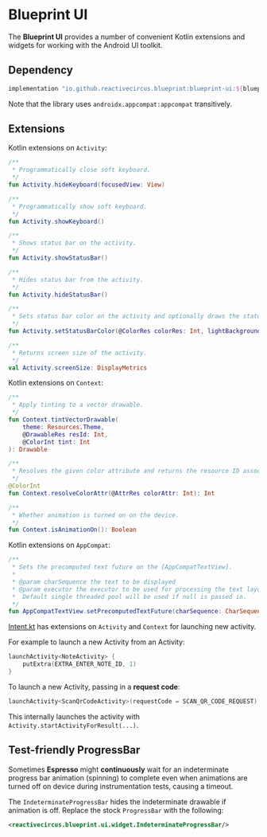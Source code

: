 # Blueprint UI

The **Blueprint UI** provides a number of convenient Kotlin extensions and widgets for working with the Android UI toolkit.

## Dependency

```groovy
implementation "io.github.reactivecircus.blueprint:blueprint-ui:${blueprint_version}"
```

Note that the library uses `androidx.appcompat:appcompat` transitively.

## Extensions

Kotlin extensions on `Activity`:

```Kotlin
/**
 * Programmatically close soft keyboard.
 */
fun Activity.hideKeyboard(focusedView: View)

/**
 * Programmatically show soft keyboard.
 */
fun Activity.showKeyboard()

/**
 * Shows status bar on the activity.
 */
fun Activity.showStatusBar()

/**
 * Hides status bar from the activity.
 */
fun Activity.hideStatusBar()

/**
 * Sets status bar color on the activity and optionally draws the status bar system ui in light or dark mode.
 */
fun Activity.setStatusBarColor(@ColorRes colorRes: Int, lightBackground: Boolean = false)

/**
 * Returns screen size of the activity.
 */
val Activity.screenSize: DisplayMetrics
```

Kotlin extensions on `Context`:

```Kotlin
/**
 * Apply tinting to a vector drawable.
 */
fun Context.tintVectorDrawable(
    theme: Resources.Theme,
    @DrawableRes resId: Int,
    @ColorInt tint: Int
): Drawable

/**
 * Resolves the given color attribute and returns the resource ID associated with the color.
 */
@ColorInt
fun Context.resolveColorAttr(@AttrRes colorAttr: Int): Int

/**
 * Whether animation is turned on on the device.
 */
fun Context.isAnimationOn(): Boolean
```

Kotlin extensions on `AppCompat`:

```Kotlin
/**
 * Sets the precomputed text future on the [AppCompatTextView].
 *
 * @param charSequence the text to be displayed
 * @param executor the executor to be used for processing the text layout.
 *  Default single threaded pool will be used if null is passed in.
 */
fun AppCompatTextView.setPrecomputedTextFuture(charSequence: CharSequence, executor: Executor? = null)
```

[Intent.kt][intent-extensions] has extensions on `Activity` and `Context` for launching new activity.  

For example to launch a new Activity from an Activity:

```kotlin
launchActivity<NoteActivity> {
    putExtra(EXTRA_ENTER_NOTE_ID, 1)
}
```

To launch a new Activity, passing in a **request code**:
```kotlin
launchActivity<ScanQrCodeActivity>(requestCode = SCAN_QR_CODE_REQUEST)
```

This internally launches the activity with `Activity.startActivityForResult(...)`.

## Test-friendly ProgressBar

Sometimes **Espresso** might **continuously** wait for an indeterminate progress bar animation (spinning) to complete even when animations are turned off on device during instrumentation tests, causing a timeout.

The `IndeterminateProgressBar` hides the indeterminate drawable if animation is off. Replace the stock `ProgressBar` with the following:

```xml
<reactivecircus.blueprint.ui.widget.IndeterminateProgressBar/>
```

[intent-extensions]: src/main/kotlin/reactivecircus/blueprint/ui/extension/Intent.kt
